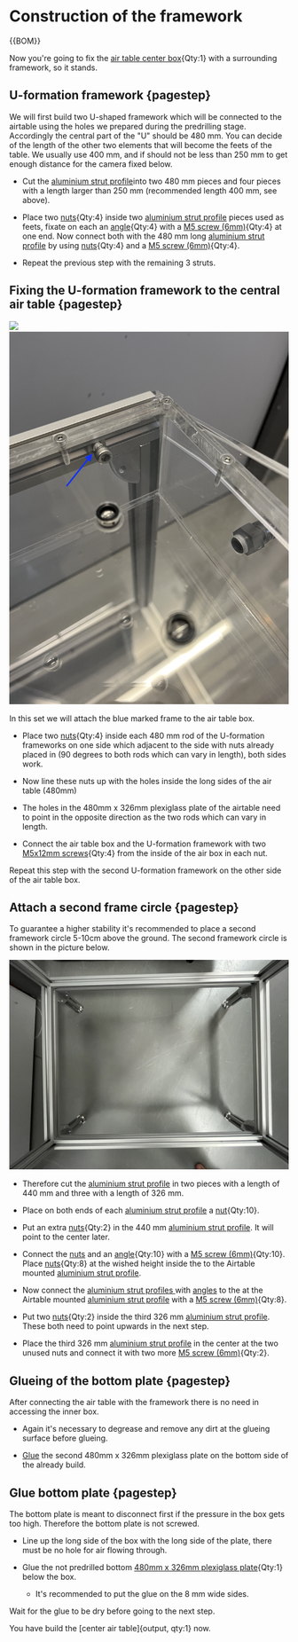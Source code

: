 # Construction of the framework

{{BOM}}



Now you're going to fix the [air table center box](fromstep){Qty:1} with a surrounding framework, so it stands.

## U-formation framework {pagestep}

We will first build two U-shaped framework which will be connected to the airtable using the holes we prepared during the predrilling stage. Accordingly the central part of the "U" should be 480 mm.
You can decide of the length of the other two elements that will become the feets of the table.
We usually use 400 mm, and if should not be less than 250 mm to get enough distance for the camera fixed below. 

- Cut the [aluminium strut profile](framework.yml#20x20Rod)into two 480 mm pieces and four pieces with a length larger than 250 mm (recommended length 400 mm, see above).

 

- Place two [nuts](connectors.yml#5mmNuts){Qty:4} inside two [aluminium strut profile](framework.yml#20x20Rod) pieces used as feets, fixate on each an [angle](connectors.yml#5mmNuts_angle){Qty:4} with a [M5 screw (6mm)](screws.yml#m5x6mm_screw){Qty:4} at one end. Now connect both with the 480 mm long [aluminium strut profile](framework.yml#20x20Rod) by using [nuts](connectors.yml#5mmNuts){Qty:4} and a [M5 screw (6mm)](screws.yml#m5x6mm_screw){Qty:4}.
- Repeat the previous step with the remaining 3 struts.




## Fixing the U-formation framework to the central air table {pagestep}




![](images/u_frame001.jpg)
![](images/desc_05_mark.jpeg)

In this set we will attach the blue marked frame to the air table box.


- Place two [nuts](connectors.yml#5mmNuts){Qty:4} inside each 480 mm rod of the U-formation frameworks on one side which adjacent to the side with nuts already placed in (90 degrees to both rods which can vary in length), both sides work. 
- Now line these nuts up with the holes inside the long sides of the air table (480mm) 

- The holes in the 480mm x 326mm plexiglass plate of the airtable need to point in the opposite direction as the two rods which can vary in length.

- Connect the air table box and the U-formation framework with two [M5x12mm screws](screws.yml#m5x12mm_screw){Qty:4} from the inside of the air box in each nut. 

Repeat this step with the second U-formation framework on the other side of the air table box.

## Attach a second frame circle {pagestep}

To guarantee a higher stability it's recommended to place a second framework circle 5-10cm above the ground. The second framework circle is shown in the picture below.




![](images/lower_frame001.jpg)

- Therefore cut the [aluminium strut profile](framework.yml#20x20Rod) in two pieces with a length of 440 mm and three with a length of 326 mm. 

- Place on both ends of each [aluminium strut profile](framework.yml#20x20Rod) a [nut](connectors.yml#5mmNuts){Qty:10}. 

- Put an extra [nuts](connectors.yml#5mmNuts){Qty:2} in the 440 mm [aluminium strut profile](framework.yml#20x20Rod). It will point to the center later. 



- Connect the [nuts](connectors.yml#5mmNuts) and an [angle](connectors.yml#5mmNuts_angle){Qty:10} with a [M5 screw (6mm)](screws.yml#m5x6mm_screw){Qty:10}. Place [nuts](connectors.yml#5mmNuts){Qty:8} at the wished height inside the to the Airtable mounted [aluminium strut profile](framework.yml#20x20Rod). 

- Now connect the [aluminium strut profiles ](framework.yml#20x20Rod) with [angles](connectors.yml#5mmNuts_angle) to the at the Airtable mounted [aluminium strut profile](framework.yml#20x20Rod) with a [M5 screw (6mm)](screws.yml#m5x6mm_screw){Qty:8}. 

- Put two [nuts](connectors.yml#5mmNuts){Qty:2} inside the third 326 mm [aluminium strut profile](framework.yml#20x20Rod). These both need to point upwards in the next step.

- Place the third 326 mm [aluminium strut profile](framework.yml#20x20Rod) in the center at the two unused nuts and connect it with two more [M5 screw (6mm)](screws.yml#m5x6mm_screw){Qty:2}. 



## Glueing of the bottom plate {pagestep}

After connecting the air table with the framework there is no need in accessing the inner box. 

- Again it's necessary to degrease and remove any dirt at the glueing surface before glueing.

- [Glue](tools.yml#acrifix_192) the second 480mm x 326mm plexiglass plate on the bottom side of the already build. 





## Glue bottom plate {pagestep}

The bottom plate is meant to disconnect first if the pressure in the box gets too high. Therefore the bottom plate is not screwed.

- Line up the long side of the box with the long side of the plate, there must be no hole for air flowing through.  

- Glue the not predrilled bottom [480mm x 326mm plexiglass plate](plexiglass.yml#480x326pg){Qty:1} below the box.

    - It's recommended to put the glue on the 8 mm wide sides. 

Wait for the glue to be dry before going to the next step.





You have build the [center air table]{output, qty:1} now.




